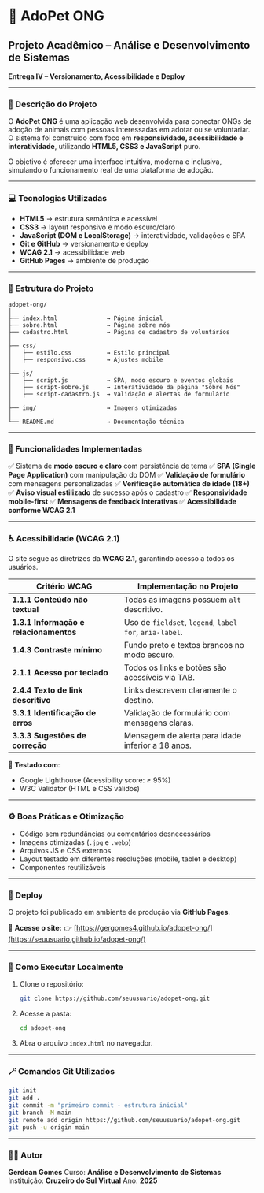 # 🐾 AdoPet ONG

## Projeto Acadêmico – Análise e Desenvolvimento de Sistemas

**Entrega IV – Versionamento, Acessibilidade e Deploy**

---

### 📘 Descrição do Projeto

O **AdoPet ONG** é uma aplicação web desenvolvida para conectar ONGs de adoção de animais com pessoas interessadas em adotar ou se voluntariar. O sistema foi construído com foco em **responsividade, acessibilidade e interatividade**, utilizando **HTML5, CSS3 e JavaScript** puro.

O objetivo é oferecer uma interface intuitiva, moderna e inclusiva, simulando o funcionamento real de uma plataforma de adoção.

---

### 💻 Tecnologias Utilizadas

* **HTML5** → estrutura semântica e acessível
* **CSS3** → layout responsivo e modo escuro/claro
* **JavaScript (DOM e LocalStorage)** → interatividade, validações e SPA
* **Git e GitHub** → versionamento e deploy
* **WCAG 2.1** → acessibilidade web
* **GitHub Pages** → ambiente de produção

---

### 🧱 Estrutura do Projeto

```
adopet-ong/
│
├── index.html              → Página inicial
├── sobre.html              → Página sobre nós
├── cadastro.html           → Página de cadastro de voluntários
│
├── css/
│   ├── estilo.css          → Estilo principal
│   ├── responsivo.css      → Ajustes mobile
│
├── js/
│   ├── script.js           → SPA, modo escuro e eventos globais
│   ├── script-sobre.js     → Interatividade da página "Sobre Nós"
│   ├── script-cadastro.js  → Validação e alertas de formulário
│
├── img/                    → Imagens otimizadas
│
└── README.md               → Documentação técnica
```

---

### 🧩 Funcionalidades Implementadas

✅ Sistema de **modo escuro e claro** com persistência de tema
✅ **SPA (Single Page Application)** com manipulação do DOM
✅ **Validação de formulário** com mensagens personalizadas
✅ **Verificação automática de idade (18+)**
✅ **Aviso visual estilizado** de sucesso após o cadastro
✅ **Responsividade mobile-first**
✅ **Mensagens de feedback interativas**
✅ **Acessibilidade conforme WCAG 2.1**

---

### ♿ Acessibilidade (WCAG 2.1)

O site segue as diretrizes da **WCAG 2.1**, garantindo acesso a todos os usuários.

| Critério WCAG                          | Implementação no Projeto                                |
| -------------------------------------- | ------------------------------------------------------- |
| **1.1.1 Conteúdo não textual**         | Todas as imagens possuem `alt` descritivo.              |
| **1.3.1 Informação e relacionamentos** | Uso de `fieldset`, `legend`, `label for`, `aria-label`. |
| **1.4.3 Contraste mínimo**             | Fundo preto e textos brancos no modo escuro.            |
| **2.1.1 Acesso por teclado**           | Todos os links e botões são acessíveis via TAB.         |
| **2.4.4 Texto de link descritivo**     | Links descrevem claramente o destino.                   |
| **3.3.1 Identificação de erros**       | Validação de formulário com mensagens claras.           |
| **3.3.3 Sugestões de correção**        | Mensagem de alerta para idade inferior a 18 anos.       |

🔎 **Testado com**:

* Google Lighthouse (Acessibility score: ≥ 95%)
* W3C Validator (HTML e CSS válidos)

---

### ⚙️ Boas Práticas e Otimização

* Código sem redundâncias ou comentários desnecessários
* Imagens otimizadas (`.jpg` e `.webp`)
* Arquivos JS e CSS externos
* Layout testado em diferentes resoluções (mobile, tablet e desktop)
* Componentes reutilizáveis

---

### 🚀 Deploy

O projeto foi publicado em ambiente de produção via **GitHub Pages**.

🔗 **Acesse o site:**
👉 [https://gergomes4.github.io/adopet-ong/](https://seuusuario.github.io/adopet-ong/)

---

### 🧠 Como Executar Localmente

1. Clone o repositório:

   ```bash
   git clone https://github.com/seuusuario/adopet-ong.git
   ```
2. Acesse a pasta:

   ```bash
   cd adopet-ong
   ```
3. Abra o arquivo `index.html` no navegador.

---

### 🪄 Comandos Git Utilizados

```bash
git init
git add .
git commit -m "primeiro commit - estrutura inicial"
git branch -M main
git remote add origin https://github.com/seuusuario/adopet-ong.git
git push -u origin main
```

---

### 👨‍💻 Autor

**Gerdean Gomes**
Curso: **Análise e Desenvolvimento de Sistemas**
Instituição: **Cruzeiro do Sul Virtual**
Ano: **2025**

